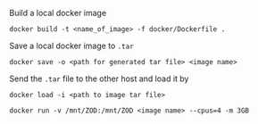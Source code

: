 Build a local docker image

```docker
docker build -t <name_of_image> -f docker/Dockerfile .
```

Save a local docker image to `.tar`

```docker
docker save -o <path for generated tar file> <image name>
```

Send the `.tar` file to the other host and load it by

```docker
docker load -i <path to image tar file>
```


```docker
docker run -v /mnt/ZOD:/mnt/ZOD <image name> --cpus=4 -m 3GB
```